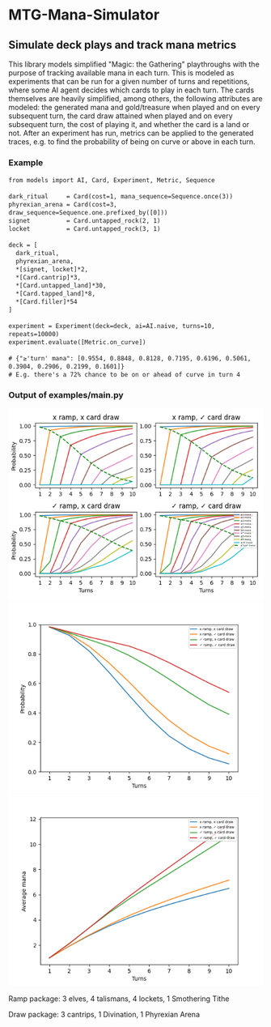 # MTG-Mana-Simulator
## Simulate deck plays and track mana metrics

This library models simplified "Magic: the Gathering" playthroughs with the purpose of tracking available mana in each turn. This is modeled as experiments that can be run for a given number of turns and repetitions, where some AI agent decides which cards to play in each turn. The cards themselves are heavily simplified, among others, the following attributes are modeled: the generated mana and gold/treasure when played and on every subsequent turn, the card draw attained when played and on every subsequent turn, the cost of playing it, and whether the card is a land or not. After an experiment has run, metrics can be applied to the generated traces, e.g. to find the probability of being on curve or above in each turn.

### Example
```
from models import AI, Card, Experiment, Metric, Sequence

dark_ritual     = Card(cost=1, mana_sequence=Sequence.once(3))
phyrexian_arena = Card(cost=3, draw_sequence=Sequence.one.prefixed_by([0]))
signet          = Card.untapped_rock(2, 1)
locket          = Card.untapped_rock(3, 1)

deck = [
  dark_ritual,
  phyrexian_arena,
  *[signet, locket]*2,
  *[Card.cantrip]*3,
  *[Card.untapped_land]*30,
  *[Card.tapped_land]*8,
  *[Card.filler]*54
]

experiment = Experiment(deck=deck, ai=AI.naive, turns=10, repeats=10000)
experiment.evaluate([Metric.on_curve])

# {"≥'turn' mana": [0.9554, 0.8848, 0.8128, 0.7195, 0.6196, 0.5061, 0.3904, 0.2906, 0.2199, 0.1601]}
# E.g. there's a 72% chance to be on or ahead of curve in turn 4
```

### Output of examples/main.py
![Comparison of mana per turn probabilities of decks with/without ramp/card draw](https://github.com/TiesWestendorp/MTG-Mana-Simulator/blob/master/Figure_1.png?raw=true)
![Probability of being on curve for decks with/without ramp/card draw](https://github.com/TiesWestendorp/MTG-Mana-Simulator/blob/master/Figure_2.png?raw=true)
![Average mana per turn for decks with/without ramp/card draw](https://github.com/TiesWestendorp/MTG-Mana-Simulator/blob/master/Figure_3.png?raw=true)

Ramp package: 3 elves, 4 talismans, 4 lockets, 1 Smothering Tithe

Draw package: 3 cantrips, 1 Divination, 1 Phyrexian Arena
